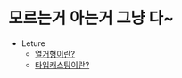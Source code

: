 # 모르는거 아는거 그냥 다~
* Leture
   - [열거형이란?](.TIL/Swift/열거형(enum).md)
   - [타입캐스팅이란?](.TIL/Swift/type_casting.md)

